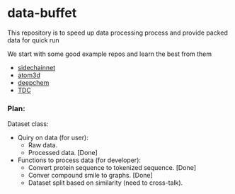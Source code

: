# data-buffet
This repository is to speed up data processing process and provide packed data for quick run

We start with some good example repos and learn the best from them
* [sidechainnet](https://github.com/jonathanking/sidechainnet)
* [atom3d](https://github.com/drorlab/atom3d)
* [deepchem](https://github.com/deepchem/deepchem)
* [TDC](https://github.com/mims-harvard/TDC)

### Plan:
Dataset class:

* Quiry on data (for user):
  * Raw data.
  * Processed data. [Done]
* Functions to process data (for developer):
  * Convert protein sequence to tokenized sequence. [Done]
  * Conver compound smile to graphs. [Done]
  * Dataset split based on similarity (need to cross-talk).
